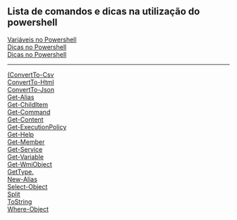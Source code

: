 ## Lista de comandos e dicas na utilização do powershell


[Variáveis no Powershell](01-variaveis-powershell.md)</br>
[Dicas no Powershell](02-dicas-powershell.md)</br>
[Dicas no Powershell](03-regedit-powershell.md)</br>

---

[(ConvertTo-Csv](ConvertTo-Csv.md)</br>
[ConvertTo-Html](ConvertTo-Html.md)</br>
[ConvertTo-Json](ConvertTo-Json.md)</br>
[Get-Alias](Get-Alias.md)</br>
[Get-ChildItem](Get-ChildItem.md)</br>
[Get-Command](Get-Command.md)</br>
[Get-Content](Get-Content.md)</br>
[Get-ExecutionPolicy](Get-ExecutionPolicy.md)</br>
[Get-Help](Get-Help.md)</br>
[Get-Member](Get-Member.md)</br>
[Get-Service](Get-Service.md)</br>
[Get-Variable](Get-Variable.md)</br>
[Get-WmiObject](Get-WmiObject.md)</br>
[GetType.](GetType.md)</br>
[New-Alias](New-Alias.md)</br>
[Select-Object](Select-Object.md)</br>
[Split](Split.md)</br>
[ToString](ToString.md)</br>
[Where-Object](Where-Object.md)</br>